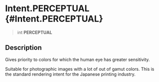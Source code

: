 Intent.PERCEPTUAL {#Intent.PERCEPTUAL}
=================

> int **PERCEPTUAL**

Description
-----------

Gives priority to colors for which the human eye has greater
sensitivity.

Suitable for photographic images with a lot of out of gamut colors. This
is the standard rendering intent for the Japanese printing industry.
